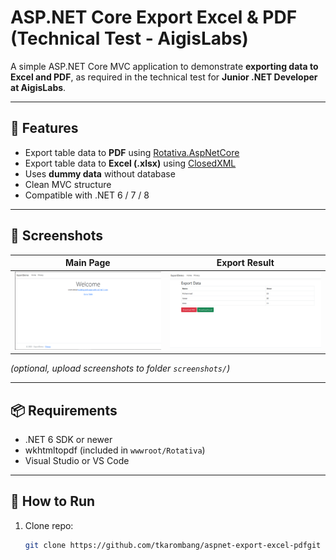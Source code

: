 # ASP.NET Core Export Excel & PDF (Technical Test - AigisLabs)

A simple ASP.NET Core MVC application to demonstrate **exporting data to Excel and PDF**, as required in the technical test for **Junior .NET Developer at AigisLabs**.

---

## 🚀 Features

- Export table data to **PDF** using [Rotativa.AspNetCore](https://github.com/webjay/Rotativa.AspNetCore)
- Export table data to **Excel (.xlsx)** using [ClosedXML](https://github.com/ClosedXML/ClosedXML)
- Uses **dummy data** without database
- Clean MVC structure
- Compatible with .NET 6 / 7 / 8

---

## 📸 Screenshots

| Main Page | Export Result |
|-----------|---------------|
| ![Main Page](screenshots/index.png) | ![Table Sample](screenshots/table.png) |

_(optional, upload screenshots to folder `screenshots/`)_

---

## 📦 Requirements

- .NET 6 SDK or newer
- wkhtmltopdf (included in `wwwroot/Rotativa`)
- Visual Studio or VS Code

---

## 🔧 How to Run

1. Clone repo:
   ```bash
   git clone https://github.com/tkarombang/aspnet-export-excel-pdfgit
